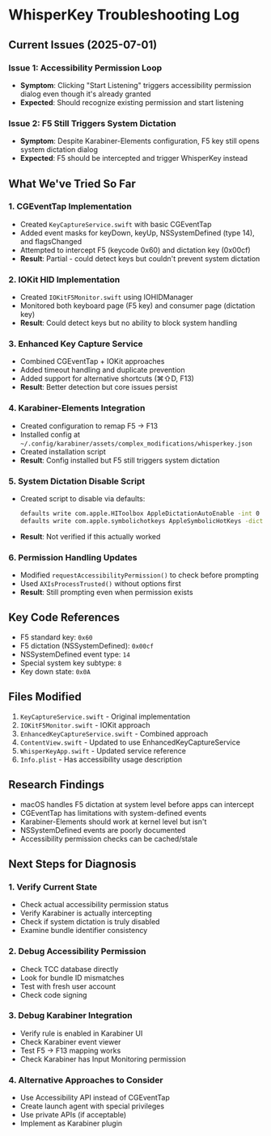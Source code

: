 # WhisperKey Troubleshooting Log

## Current Issues (2025-07-01)

### Issue 1: Accessibility Permission Loop
- **Symptom**: Clicking "Start Listening" triggers accessibility permission dialog even though it's already granted
- **Expected**: Should recognize existing permission and start listening

### Issue 2: F5 Still Triggers System Dictation
- **Symptom**: Despite Karabiner-Elements configuration, F5 key still opens system dictation dialog
- **Expected**: F5 should be intercepted and trigger WhisperKey instead

## What We've Tried So Far

### 1. CGEventTap Implementation
- Created `KeyCaptureService.swift` with basic CGEventTap
- Added event masks for keyDown, keyUp, NSSystemDefined (type 14), and flagsChanged
- Attempted to intercept F5 (keycode 0x60) and dictation key (0x00cf)
- **Result**: Partial - could detect keys but couldn't prevent system dictation

### 2. IOKit HID Implementation
- Created `IOKitF5Monitor.swift` using IOHIDManager
- Monitored both keyboard page (F5 key) and consumer page (dictation key)
- **Result**: Could detect keys but no ability to block system handling

### 3. Enhanced Key Capture Service
- Combined CGEventTap + IOKit approaches
- Added timeout handling and duplicate prevention
- Added support for alternative shortcuts (⌘⇧D, F13)
- **Result**: Better detection but core issues persist

### 4. Karabiner-Elements Integration
- Created configuration to remap F5 → F13
- Installed config at `~/.config/karabiner/assets/complex_modifications/whisperkey.json`
- Created installation script
- **Result**: Config installed but F5 still triggers system dictation

### 5. System Dictation Disable Script
- Created script to disable via defaults:
  ```bash
  defaults write com.apple.HIToolbox AppleDictationAutoEnable -int 0
  defaults write com.apple.symbolichotkeys AppleSymbolicHotKeys -dict-add 162 "{enabled = 0;}"
  ```
- **Result**: Not verified if this actually worked

### 6. Permission Handling Updates
- Modified `requestAccessibilityPermission()` to check before prompting
- Used `AXIsProcessTrusted()` without options first
- **Result**: Still prompting even when permission exists

## Key Code References
- F5 standard key: `0x60`
- F5 dictation (NSSystemDefined): `0x00cf`
- NSSystemDefined event type: `14`
- Special system key subtype: `8`
- Key down state: `0x0A`

## Files Modified
1. `KeyCaptureService.swift` - Original implementation
2. `IOKitF5Monitor.swift` - IOKit approach
3. `EnhancedKeyCaptureService.swift` - Combined approach
4. `ContentView.swift` - Updated to use EnhancedKeyCaptureService
5. `WhisperKeyApp.swift` - Updated service reference
6. `Info.plist` - Has accessibility usage description

## Research Findings
- macOS handles F5 dictation at system level before apps can intercept
- CGEventTap has limitations with system-defined events
- Karabiner-Elements should work at kernel level but isn't
- NSSystemDefined events are poorly documented
- Accessibility permission checks can be cached/stale

## Next Steps for Diagnosis

### 1. Verify Current State
- Check actual accessibility permission status
- Verify Karabiner is actually intercepting
- Check if system dictation is truly disabled
- Examine bundle identifier consistency

### 2. Debug Accessibility Permission
- Check TCC database directly
- Look for bundle ID mismatches
- Test with fresh user account
- Check code signing

### 3. Debug Karabiner Integration
- Verify rule is enabled in Karabiner UI
- Check Karabiner event viewer
- Test F5 → F13 mapping works
- Check Karabiner has Input Monitoring permission

### 4. Alternative Approaches to Consider
- Use Accessibility API instead of CGEventTap
- Create launch agent with special privileges
- Use private APIs (if acceptable)
- Implement as Karabiner plugin